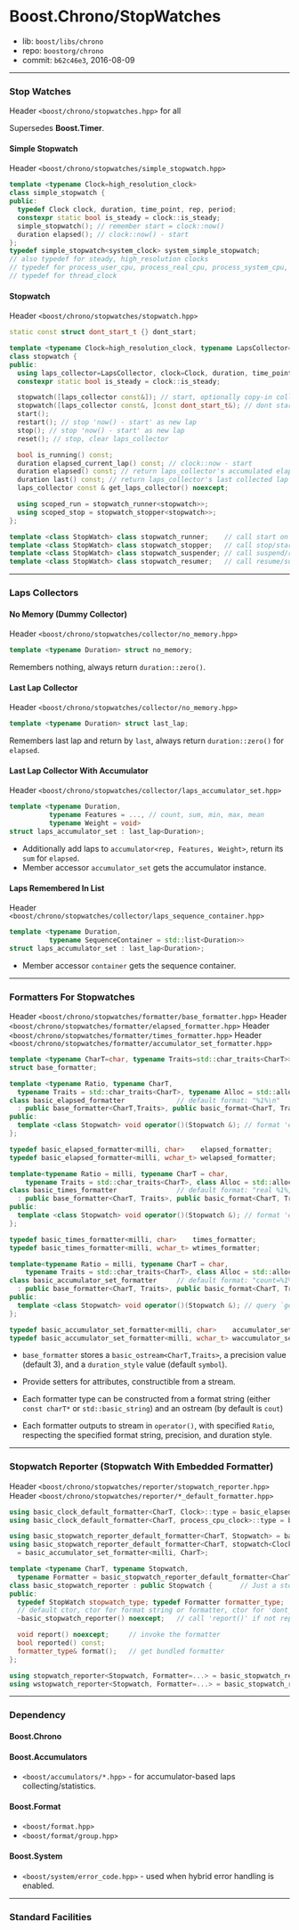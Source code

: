 # Boost.Chrono/StopWatches

* lib: `boost/libs/chrono`
* repo: `boostorg/chrono`
* commit: `b62c46e3`, 2016-08-09

------
### Stop Watches

Header `<boost/chrono/stopwatches.hpp>` for all 

Supersedes **Boost.Timer**.

#### Simple Stopwatch

Header `<boost/chrono/stopwatches/simple_stopwatch.hpp>`

```c++
template <typename Clock=high_resolution_clock>
class simple_stopwatch {
public:
  typedef Clock clock, duration, time_point, rep, period;
  constexpr static bool is_steady = clock::is_steady;
  simple_stopwatch(); // remember start = clock::now()
  duration elapsed(); // clock::now() - start
};
typedef simple_stopwatch<system_clock> system_simple_stopwatch;
// also typedef for steady, high_resolution clocks
// typedef for process_user_cpu, process_real_cpu, process_system_cpu, process_cpu clocks
// typedef for thread_clock
```

#### Stopwatch

Header `<boost/chrono/stopwatches/stopwatch.hpp>`

```c++
static const struct dont_start_t {} dont_start;

template <typename Clock=high_resolution_clock, typename LapsCollector=no_memory<Clock::duration>>
class stopwatch {
public:
  using laps_collector=LapsCollector, clock=Clock, duration, time_point, rep, period;
  constexpr static bool is_steady = clock::is_steady;

  stopwatch([laps_collector const&]); // start, optionally copy-in collector
  stopwatch([laps_collector const&, ]const dont_start_t&); // dont start, optionally copy-in collector
  start();
  restart(); // stop 'now() - start' as new lap
  stop(); // stop 'now() - start' as new lap
  reset(); // stop, clear laps_collector

  bool is_running() const;
  duration elapsed_current_lap() const; // clock::now - start
  duration elapsed() const; // return laps_collector's accumulated elapsed + current lap
  duration last() const; // return laps_collector's last collected lap
  laps_collector const & get_laps_collector() noexcept;

  using scoped_run = stopwatch_runner<stopwatch>>;
  using scoped_stop = stopwatch_stopper<stopwatch>>;
};

template <class StopWatch> class stopwatch_runner;    // call start on ctor, call stop on dtor
template <class StopWatch> class stopwatch_stopper;   // call stop/start
template <class StopWatch> class stopwatch_suspender; // call suspend/resume
template <class StopWatch> class stopwatch_resumer;   // call resume/suspend
```

------
### Laps Collectors

#### No Memory (Dummy Collector)

Header `<boost/chrono/stopwatches/collector/no_memory.hpp>`

```c++
template <typename Duration> struct no_memory;
```

Remembers nothing, always return `duration::zero()`.

#### Last Lap Collector

Header `<boost/chrono/stopwatches/collector/no_memory.hpp>`

```c++
template <typename Duration> struct last_lap;
```

Remembers last lap and return by `last`, always return `duration::zero()` for `elapsed`.

#### Last Lap Collector With Accumulator

Header `<boost/chrono/stopwatches/collector/laps_accumulator_set.hpp>`

```c++
template <typename Duration,
          typename Features = ..., // count, sum, min, max, mean
          typename Weight = void>
struct laps_accumulator_set : last_lap<Duration>;
```

* Additionally add laps to `accumulator<rep, Features, Weight>`, return its `sum` for `elapsed`.
* Member accessor `accumulator_set` gets the accumulator instance.

#### Laps Remembered In List

Header `<boost/chrono/stopwatches/collector/laps_sequence_container.hpp>`

```c++
template <typename Duration,
          typename SequenceContainer = std::list<Duration>>
struct laps_accumulator_set : last_lap<Duration>;
```

* Member accessor `container` gets the sequence container.

------
### Formatters For Stopwatches

Header `<boost/chrono/stopwatches/formatter/base_formatter.hpp>`
Header `<boost/chrono/stopwatches/formatter/elapsed_formatter.hpp>`
Header `<boost/chrono/stopwatches/formatter/times_formatter.hpp>`
Header `<boost/chrono/stopwatches/formatter/accumulator_set_formatter.hpp>`

```c++
template <typename CharT=char, typename Traits=std::char_traits<CharT>>
struct base_formatter;

template <typename Ratio, typename CharT,
  typename Traits = std::char_traits<CharT>, typename Alloc = std::allocator<CharT>>
class basic_elapsed_formatter             // default format: "%1%\n"
  : public base_formatter<CharT,Traits>, public basic_format<CharT, Traits> {
public:
  template <class Stopwatch> void operator()(Stopwatch &); // format 'elapsed()' to stream
};

typedef basic_elapsed_formatter<milli, char>    elapsed_formatter;
typedef basic_elapsed_formatter<milli, wchar_t> welapsed_formatter;

template<typename Ratio = milli, typename CharT = char,
    typename Traits = std::char_traits<CharT>, class Alloc = std::allocator<CharT> >
class basic_times_formatter               // default format: "real %1%, cpu %4% (%5%%%), user %2%, system %3%\n"
  : public base_formatter<CharT, Traits>, public basic_format<CharT, Traits> {
public:
  template <class Stopwatch> void operator()(Stopwatch &); // format 'elapsed()' as process times to stream
};

typedef basic_times_formatter<milli, char>    times_formatter;
typedef basic_times_formatter<milli, wchar_t> wtimes_formatter;

template<typename Ratio = milli, typename CharT = char,
    typename Traits = std::char_traits<CharT>, class Alloc = std::allocator<CharT> >
class basic_accumulator_set_formatter     // default format: "count=%1%, sum=%2%, min=%3%, max=%4%, mean=%5%\n"
  : public base_formatter<CharT, Traits>, public basic_format<CharT, Traits> {
public:
  template <class Stopwatch> void operator()(Stopwatch &); // query `get_laps_collector().accumulator_set()`
};

typedef basic_accumulator_set_formatter<milli, char>    accumulator_set_formatter;
typedef basic_accumulator_set_formatter<milli, wchar_t> waccumulator_set_formatter;
```

* `base_formatter` stores a `basic_ostream<CharT,Traits>`, a precision value (default 3),
  and a `duration_style` value (default `symbol`).
* Provide setters for attributes, constructible from a stream.

* Each formatter type can be constructed from a format string (either `const charT*` or `std::basic_string`)
  and an ostream (by default is `cout`)
* Each formatter outputs to stream in `operator()`, with specified `Ratio`, respecting the specified
  format string, precision, and duration style.

------
### Stopwatch Reporter (Stopwatch With Embedded Formatter)

Header `<boost/chrono/stopwatches/reporter/stopwatch_reporter.hpp>`
Header `<boost/chrono/stopwatches/reporter/*_default_formatter.hpp>`

```c++
using basic_clock_default_formatter<CharT, Clock>::type = basic_elapsed_formatter<milli, CharT>;
using basic_clock_default_formatter<CharT, process_cpu_clock>::type = basic_times_formatter<milli, CharT>;

using basic_stopwatch_reporter_default_formatter<CharT, Stopwatch> = basic_clock_default_formatter<CharT, Stopwatch::clock>;
using basic_stopwatch_reporter_default_formatter<CharT, stopwatch<Clock, laps_accumulator_set<Clock::duration, Features, Weight>>>::type
  = basic_accumulator_set_formatter<milli, CharT>;

template <typename CharT, typename Stopwatch,
  typename Formatter = basic_stopwatch_reporter_default_formatter<CharT, Stopwatch>::type>
class basic_stopwatch_reporter : public Stopwatch {       // Just a stopwatch bundled with a formatter
public:
  typedef StopWatch stopwatch_type; typedef Formatter formatter_type;
  // default ctor, ctor for format string or formatter, ctor for 'dont_start'
  ~basic_stopwatch_reporter() noexcept;   // call 'report()' if not reported

  void report() noexcept;     // invoke the formatter
  bool reported() const;
  formatter_type& format();   // get bundled formatter
};

using stopwatch_reporter<Stopwatch, Formatter=...> = basic_stopwatch_reporter<char, Stopwatch, Formatter>;
using wstopwatch_reporter<Stopwatch, Formatter=...> = basic_stopwatch_reporter<wchar_t, Stopwatch, Formatter>;
```

------
### Dependency

#### Boost.Chrono

#### Boost.Accumulators

* `<boost/accumulators/*.hpp>` - for accumulator-based laps collecting/statistics.

#### Boost.Format

* `<boost/format.hpp>`
* `<boost/format/group.hpp>`

#### Boost.System

* `<boost/system/error_code.hpp>` - used when hybrid error handling is enabled.

------
### Standard Facilities
